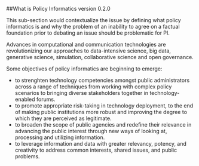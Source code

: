 ##What is Policy Informatics
version 0.2.0

This sub-section would contextualize the issue by defining what policy informatics is and why the problem of an inability to agree on a factual foundation prior to debating an issue should be problematic for PI.

Advances in computational and communication technologies are revolutionizing our approaches to data-intensive science, big data, generative science, simulation, collaborative science and open governance.

Some objectives of policy informatics are beginning to emerge:
- to strenghten technology competencies amongst public administrators across a range of techniques from working with complex policy scenarios to bringing diverse stakeholders together in technology-enabled forums. 
- to promote appropriate risk-taking in technology deployment, to the end of making public institutions more robust and improving the degree to which they are perceived as legitimate.  
- to broaden the scope of public agencies and redefine their relevance in advancing the public interest through new ways of looking at, processing and utilizing information.
- to leverage information and data with greater relevancy, potency, and creativity to address common interests, shared issues, and public problems. 
